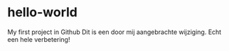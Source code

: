 # hello-world
My first project in Github
Dit is een door mij aangebrachte wijziging. Echt een hele verbetering!
